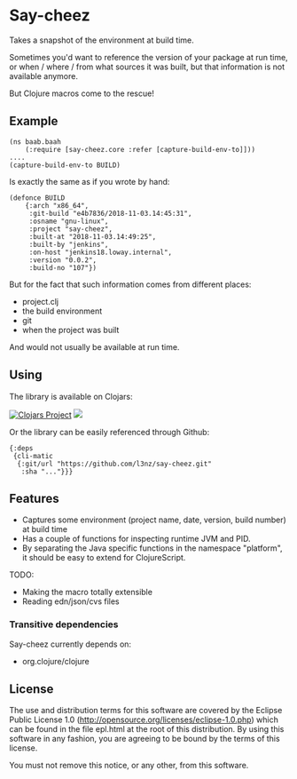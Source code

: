 # Say-cheez

Takes a snapshot of the environment at build time.

Sometimes you'd want to reference the version of your package
at run time, or when / where / from what sources it was built, but that information
is not available anymore. 

But Clojure macros come to the rescue!

##  Example

	(ns baab.baah
		(:require [say-cheez.core :refer [capture-build-env-to]]))
	....
	(capture-build-env-to BUILD)

Is exactly the same as if you wrote by hand:

	(defonce BUILD 
		{:arch "x86_64",
		 :git-build "e4b7836/2018-11-03.14:45:31",
		 :osname "gnu-linux",
		 :project "say-cheez",
		 :built-at "2018-11-03.14:49:25",
		 :built-by "jenkins",
		 :on-host "jenkins18.loway.internal",
		 :version "0.0.2",
		 :build-no "107"})

But for the fact that such information comes from different places: 

* project.clj
* the build environment
* git
* when the project was built

And would not usually be available at run time.


## Using

The library is available on Clojars:

[![Clojars Project](https://img.shields.io/clojars/v/say-cheez.svg)](https://clojars.org/say-cheez)
[![](https://cljdoc.xyz/badge/say-cheez)](https://cljdoc.xyz/jump/release/say-cheez)


Or the library can be easily referenced through Github:

	{:deps
	 {cli-matic
	  {:git/url "https://github.com/l3nz/say-cheez.git"
	   :sha "..."}}}


## Features

* Captures some environment (project name, date, version, build number) at build time
* Has a couple of functions for inspecting runtime JVM and PID.
* By separating the Java specific functions in the namespace "platform", it should be easy
  to extend for ClojureScript.

TODO:

* Making the macro totally extensible
* Reading edn/json/cvs files 

### Transitive dependencies

Say-cheez currently depends on:

* org.clojure/clojure

## License

The use and distribution terms for this software are covered by the
Eclipse Public License 1.0 (http://opensource.org/licenses/eclipse-1.0.php)
which can be found in the file epl.html at the root of this distribution.
By using this software in any fashion, you are agreeing to be bound by
the terms of this license.

You must not remove this notice, or any other, from this software.